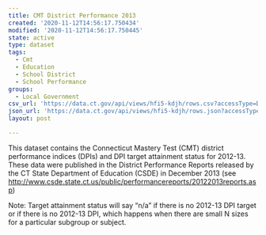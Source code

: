 ```yaml
---
title: CMT District Performance 2013
created: '2020-11-12T14:56:17.750434'
modified: '2020-11-12T14:56:17.750445'
state: active
type: dataset
tags:
  - Cmt
  - Education
  - School District
  - School Performance
groups:
  - Local Government
csv_url: 'https://data.ct.gov/api/views/hfi5-kdjh/rows.csv?accessType=DOWNLOAD'
json_url: 'https://data.ct.gov/api/views/hfi5-kdjh/rows.json?accessType=DOWNLOAD'
layout: post

---
```

This dataset contains the Connecticut Mastery Test (CMT) district performance indices (DPIs) and DPI target attainment status for 2012-13. These data were published in the District Performance Reports released by the CT State Department of Education (CSDE) in December 2013 (see http://www.csde.state.ct.us/public/performancereports/20122013reports.asp)

Note: Target attainment status will say “n/a” if there is no 2012-13 DPI target or if there is no 2012-13 DPI, which happens when there are small N sizes for a particular subgroup or subject.

